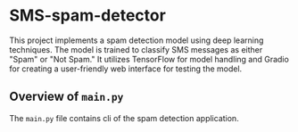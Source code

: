 ﻿# SMS-spam-detector

This project implements a spam detection model using deep learning techniques. The model is trained to classify SMS messages as either "Spam" or "Not Spam." It utilizes TensorFlow for model handling and Gradio for creating a user-friendly web interface for testing the model.

## Overview of `main.py`

The `main.py` file contains cli of the spam detection application.
